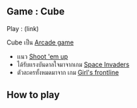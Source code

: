  ## Game : Cube 
  	
Play : (link)

Cube เป็น [Arcade game](https://en.wikipedia.org/wiki/Arcade_game) 
- เเนว  [Shoot 'em up](https://en.wikipedia.org/wiki/Shoot_%27em_up) 
- ได้รับเเรงบันดาลใจมาจากเกม [Space Invaders](https://en.wikipedia.org/wiki/Space_Invaders) 
- ตัวละครทั้งหมดมาจาก เกม [Girl's frontline](https://www.gfwiki.com/wiki/Girls%27_Frontline_Wiki)

## How to play 

